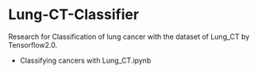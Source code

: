 # Lung-CT-Classifier

Research for Classification of lung cancer with the dataset of Lung_CT by Tensorflow2.0.

- Classifying cancers with Lung_CT.ipynb
